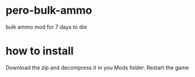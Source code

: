 # pero-bulk-ammo
bulk ammo mod for 7 days to die

# how to install
Download the zip and decompress it in you Mods folder. Restart the game
